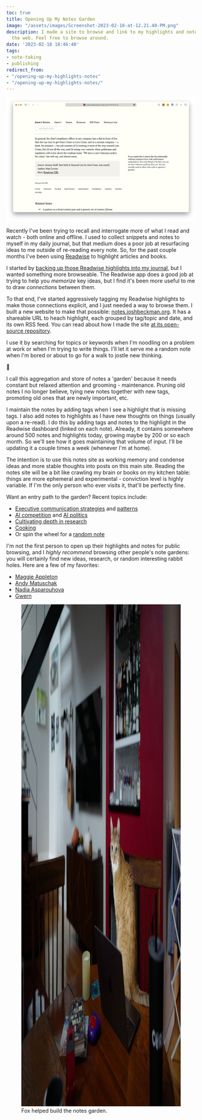```yaml
---
toc: true
title: Opening Up My Notes Garden
image: "/assets/images/Screenshot-2023-02-18-at-12.21.40-PM.png"
description: I made a site to browse and link to my highlights and notes from around
  the web. Feel free to browse around.
date: '2023-02-18 18:46:40'
tags:
- note-taking
- publishing
redirect_from:
- "/opening-up-my-highlights-notes"
- "/opening-up-my-highlights-notes/"
---
```

![Screenshot of notes site](/assets/images/Screenshot-2023-02-18-at-12.21.40-PM.png)

Recently I've been trying to recall and interrogate more of what I read and watch - both online and offline. I used to collect snippets and notes to myself in my daily journal, but that medium does a poor job at resurfacing ideas to me outside of re-reading every note. So, for the past couple months I've been using [Readwise](https://readwise.io) to highlight articles and books.

I started by [backing up those Readwise highlights into my journal]( /writing-a-better-readwise-to-day-one-import/), but I wanted something more browseable. The Readwise app does a good job at trying to help you _memorize_ key ideas, but I find it's been more useful to me to draw _connections_ between them.

To that end, I've started aggressively tagging my Readwise highlights to make those connections explicit, and I just needed a way to browse them. I built a new website to make that possible: [notes.joshbeckman.org](https://notes.joshbeckman.org). It has a shareable URL to heach highlight, each grouped by tag/topic and date, and its own RSS feed. You can read about how I made the site [at its open-source repository](https://github.com/andjosh/notes).

I use it by searching for topics or keywords when I'm noodling on a problem at work or when I'm trying to write things. I'll let it serve me a random note when I'm bored or about to go for a walk to jostle new thinking.

🍃

I call this aggregation and store of notes a 'garden' because it needs constant but relaxed attention and grooming - maintenance. Pruning old notes I no longer believe, tying new notes together with new tags, promoting old ones that are newly important, etc.

I maintain the notes by adding tags when I see a highlight that is missing tags. I also add notes to highlights as I have new thoughts on things (usually upon a re-read). I do this by adding tags and notes to the highlight in the Readwise dashboard (linked on each note). Already, it contains somewhere around 500 notes and highlights today, growing maybe by 200 or so each month. So we'll see how it goes maintaining that volume of input. I'll be updating it a couple times a week (whenever I'm at home).

The intention is to use this notes site as working memory and condense ideas and more stable thoughts into posts on this main site. Reading the notes site will be a bit like crawling my brain or books on my kitchen table: things are more ephemeral and experimental - conviction level is highly variable. If I'm the only person who ever visits it, that'll be perfectly fine.

Want an entry path to the garden? Recent topics include:

- [Executive communication strategies](https://notes.joshbeckman.org/notes/472524891) and [patterns](https://notes.joshbeckman.org/notes/462585354)
- [AI competition](https://notes.joshbeckman.org/notes/472524891) and [AI politics](https://notes.joshbeckman.org/notes/472524891)
- [Cultivating depth in research](https://notes.joshbeckman.org/notes/472524891)
- [Cooking](https://notes.joshbeckman.org/tags/#cooking)
- Or spin the wheel for a [random note](https://notes.joshbeckman.org/random)

I'm not the first person to open up their highlights and notes for public browsing, and I _highly recommend_ browsing other people's note gardens: you will certainly find new ideas, research, or random interesting rabbit holes. Here are a few of my favorites:

- [Maggie Appleton](https://maggieappleton.com)
- [Andy Matuschak](https://notes.andymatuschak.org/About_these_notes?stackedNotes=zUw5PuD8op9oq8kHvni6sug6eRTNtR9Wqma)
- [Nadia Asparouhova](https://nadia.xyz/notes/)
- [Gwern](https://gwern.net/about)
<figure class="kg-card kg-image-card kg-card-hascaption"><img src="/assets/images/L1030347.jpeg" class="kg-image" alt  width="2000" height="1333"  sizes="(min-width: 720px) 720px"><figcaption>Fox helped build the notes garden.</figcaption></figure>
